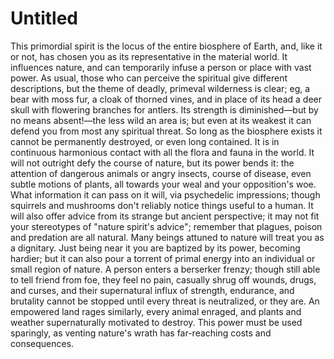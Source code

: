 # Untitled

This primordial spirit is the locus of the entire biosphere of Earth, and, like it or not, has chosen you as its representative in the material world. It influences nature, and can temporarily infuse a person or place with vast power. As usual, those who can perceive the spiritual give different descriptions, but the theme of deadly, primeval wilderness is clear; eg, a bear with moss fur, a cloak of thorned vines, and in place of its head a deer skull with flowering branches for antlers. Its strength is diminished—but by no means absent!—the less wild an area is; but even at its weakest it can defend you from most any spiritual threat. So long as the biosphere exists it cannot be permanently destroyed, or even long contained. It is in continuous harmonious contact with all the flora and fauna in the world. It will not outright defy the course of nature, but its power bends it: the attention of dangerous animals or angry insects, course of disease, even subtle motions of plants, all towards your weal and your opposition's woe. What information it can pass on it will, via psychedelic impressions; though squirrels and mushrooms don't reliably notice things useful to a human. It will also offer advice from its strange but ancient perspective; it may not fit your stereotypes of "nature spirit's advice"; remember that plagues, poison and predation are all natural. Many beings attuned to nature will treat you as a dignitary. Just being near it you are baptized by its power, becoming hardier; but it can also pour a torrent of primal energy into an individual or small region of nature. A person enters a berserker frenzy; though still able to tell friend from foe, they feel no pain, casually shrug off wounds, drugs, and curses, and their supernatural influx of strength, endurance, and brutality cannot be stopped until every threat is neutralized, or they are. An empowered land rages similarly, every animal enraged, and plants and weather supernaturally motivated to destroy. This power must be used sparingly, as venting nature's wrath has far-reaching costs and consequences.